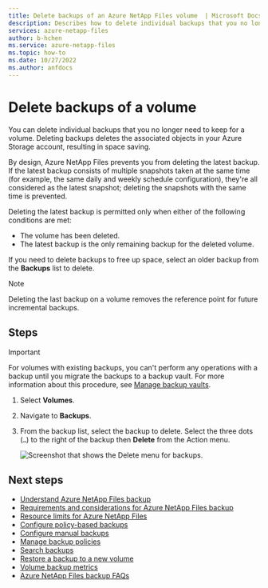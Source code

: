 ```yaml
---
title: Delete backups of an Azure NetApp Files volume  | Microsoft Docs
description: Describes how to delete individual backups that you no longer need to keep for a volume.
services: azure-netapp-files
author: b-hchen
ms.service: azure-netapp-files
ms.topic: how-to
ms.date: 10/27/2022
ms.author: anfdocs
---
```

# Delete backups of a volume 

You can delete individual backups that you no longer need to keep for a volume. Deleting backups deletes the associated objects in your Azure Storage account, resulting in space saving.  

By design, Azure NetApp Files prevents you from deleting the latest backup. If the latest backup consists of multiple snapshots taken at the same time (for example, the same daily and weekly schedule configuration), they're all considered as the latest snapshot; deleting the snapshots with the same time is prevented.

Deleting the latest backup is permitted only when either of the following conditions are met:

*    The volume has been deleted.
*    The latest backup is the only remaining backup for the deleted volume.

If you need to delete backups to free up space, select an older backup from the **Backups** list to delete.

> [!NOTE]
> Deleting the last backup on a volume removes the reference point for future incremental backups.

## Steps

>[!IMPORTANT]
>For volumes with existing backups, you can't perform any operations with a backup until you migrate the backups to a backup vault. For more information about this procedure, see [Manage backup vaults](backup-vault-manage.md).

1. Select **Volumes**.
2. Navigate to **Backups**.
3. From the backup list, select the backup to delete. Select the three dots (`…`) to the right of the backup then **Delete** from the Action menu.

    ![Screenshot that shows the Delete menu for backups.](./media/backup-delete/backup-action-menu-delete.png)

## Next steps  

* [Understand Azure NetApp Files backup](backup-introduction.md)
* [Requirements and considerations for Azure NetApp Files backup](backup-requirements-considerations.md)
* [Resource limits for Azure NetApp Files](azure-netapp-files-resource-limits.md)
* [Configure policy-based backups](backup-configure-policy-based.md)
* [Configure manual backups](backup-configure-manual.md)
* [Manage backup policies](backup-manage-policies.md)
* [Search backups](backup-search.md)
* [Restore a backup to a new volume](backup-restore-new-volume.md)
* [Volume backup metrics](azure-netapp-files-metrics.md#volume-backup-metrics)
* [Azure NetApp Files backup FAQs](faq-backup.md)
